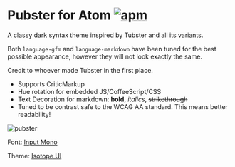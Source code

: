 # Pubster for Atom [![apm](https://img.shields.io/apm/v/pubster-syntax.svg?style=flat-square)](https://atom.io/packages/pubster-syntax)


A classy dark syntax theme inspired by Tubster and all its variants.

Both `language-gfm` and `language-markdown` have been tuned for the best possible
appearance, however they will not look exactly the same.

Credit to whoever made Tubster in the first place.

- Supports CriticMarkup
- Hue rotation for embedded JS/CoffeeScript/CSS
- Text Decoration for markdown: **bold**, _italics_, ~~strikethrough~~
- Tuned to be contrast safe to the WCAG AA standard. This means better readability!



![pubster](https://github.com/plttn/pubster-syntax/raw/master/preview.png)

Font: [Input Mono](http://input.fontbureau.com/)

Theme: [Isotope UI](https://atom.io/themes/isotope-ui)
